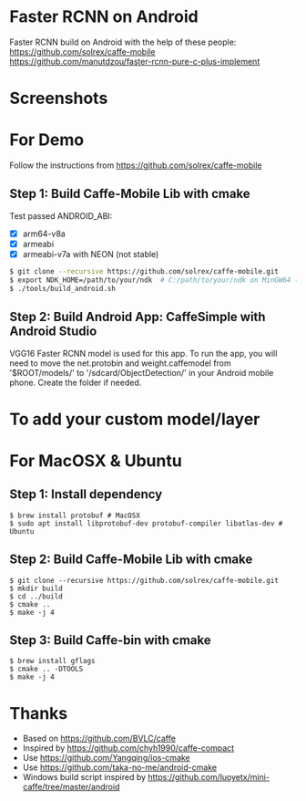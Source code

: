 Faster RCNN on Android
==================

Faster RCNN build on Android with the help of these people:
https://github.com/solrex/caffe-mobile
https://github.com/manutdzou/faster-rcnn-pure-c-plus-implement  

# Screenshots


# For Demo

Follow the instructions from https://github.com/solrex/caffe-mobile

## Step 1: Build Caffe-Mobile Lib with cmake

Test passed ANDROID_ABI:

 - [x] arm64-v8a
 - [x] armeabi
 - [x] armeabi-v7a with NEON (not stable)

```bash
$ git clone --recursive https://github.com/solrex/caffe-mobile.git
$ export NDK_HOME=/path/to/your/ndk  # C:/path/to/your/ndk on MinGW64 (/c/path/to/your/ndk not work for OpenBLAS)
$ ./tools/build_android.sh
```

## Step 2: Build Android App: CaffeSimple with Android Studio

VGG16 Faster RCNN model is used for this app. To run the app, you will need to move the net.protobin and weight.caffemodel from '$ROOT/models/' to '/sdcard/ObjectDetection/' in your Android mobile phone. Create the folder if needed.


# To add your custom model/layer


# For MacOSX & Ubuntu

## Step 1: Install dependency

```
$ brew install protobuf # MacOSX
$ sudo apt install libprotobuf-dev protobuf-compiler libatlas-dev # Ubuntu
```

## Step 2: Build Caffe-Mobile Lib with cmake

```
$ git clone --recursive https://github.com/solrex/caffe-mobile.git
$ mkdir build
$ cd ../build
$ cmake ..
$ make -j 4
```

## Step 3: Build Caffe-bin with cmake

```
$ brew install gflags
$ cmake .. -DTOOLS
$ make -j 4
```

# Thanks

 - Based on https://github.com/BVLC/caffe
 - Inspired by https://github.com/chyh1990/caffe-compact
 - Use https://github.com/Yangqing/ios-cmake
 - Use https://github.com/taka-no-me/android-cmake
 - Windows build script inspired by https://github.com/luoyetx/mini-caffe/tree/master/android
